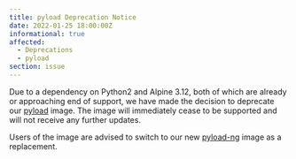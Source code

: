 ```yaml
---
title: pyload Deprecation Notice
date: 2022-01-25 18:00:00Z
informational: true
affected:
  - Deprecations
  - pyload
section: issue
---
```


Due to a dependency on Python2 and Alpine 3.12, both of which are already or approaching end of support, we have made the decision to deprecate our [pyload](https://github.com/linuxserver/docker-pyload) image. The image will immediately cease to be supported and will not receive any further updates.

Users of the image are advised to switch to our new [pyload-ng](https://github.com/linuxserver/docker-pyload-ng/) image as a replacement.
